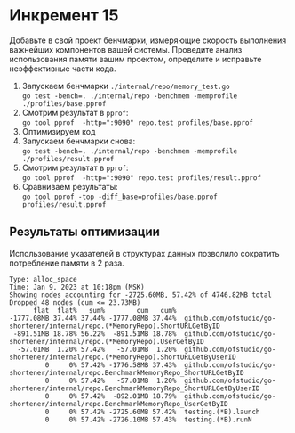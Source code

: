# Инкремент 15

Добавьте в свой проект бенчмарки, измеряющие скорость выполнения важнейших компонентов вашей системы.
Проведите анализ использования памяти вашим проектом, определите и исправьте неэффективные части кода.


1. Запускаем бенчмарки `./internal/repo/memory_test.go` \
   `go test -bench=. ./internal/repo -benchmem -memprofile ./profiles/base.pprof`
2. Смотрим результат в `pprof`:\
`go tool pprof  -http=":9090" repo.test profiles/base.pprof`
3. Оптимизируем код
4. Запускаем бенчмарки снова:\
   `go test -bench=. ./internal/repo -benchmem -memprofile ./profiles/result.pprof`
5. Смотрим результат в `pprof`:\
   `go tool pprof  -http=":9090" repo.test profiles/result.pprof`
6. Сравниваем результаты:\
   `go tool pprof -top -diff_base=profiles/base.pprof profiles/result.pprof`

## Результаты оптимизации
Использование указателей в структурах данных позволило сократить потребление памяти в 2 раза.
```
Type: alloc_space
Time: Jan 9, 2023 at 10:18pm (MSK)
Showing nodes accounting for -2725.60MB, 57.42% of 4746.82MB total
Dropped 48 nodes (cum <= 23.73MB)
      flat  flat%   sum%        cum   cum%
-1777.08MB 37.44% 37.44% -1777.08MB 37.44%  github.com/ofstudio/go-shortener/internal/repo.(*MemoryRepo).ShortURLGetByID
 -891.51MB 18.78% 56.22%  -891.51MB 18.78%  github.com/ofstudio/go-shortener/internal/repo.(*MemoryRepo).UserGetByID
  -57.01MB  1.20% 57.42%   -57.01MB  1.20%  github.com/ofstudio/go-shortener/internal/repo.(*MemoryRepo).ShortURLGetByUserID
         0     0% 57.42% -1776.58MB 37.43%  github.com/ofstudio/go-shortener/internal/repo.BenchmarkMemoryRepo_ShortURLGetByID
         0     0% 57.42%   -57.01MB  1.20%  github.com/ofstudio/go-shortener/internal/repo.BenchmarkMemoryRepo_ShortURLGetByUserID
         0     0% 57.42%  -892.01MB 18.79%  github.com/ofstudio/go-shortener/internal/repo.BenchmarkMemoryRepo_UserGetByID
         0     0% 57.42% -2725.60MB 57.42%  testing.(*B).launch
         0     0% 57.42% -2726.10MB 57.43%  testing.(*B).runN
```